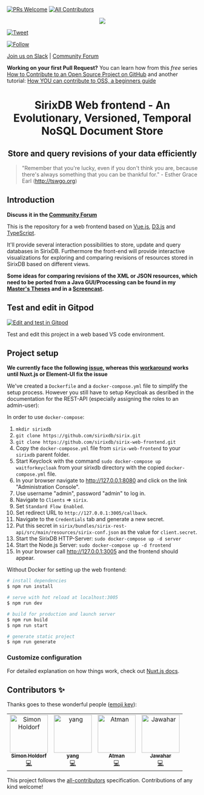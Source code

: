 [![PRs Welcome](https://img.shields.io/badge/PRs-welcome-brightgreen.svg?style=flat-square)](http://makeapullrequest.com)
[![All Contributors](https://img.shields.io/badge/all_contributors-4-orange.svg?style=flat-square)](#contributors)

<p align="center"><img src="https://raw.githubusercontent.com/sirixdb/sirix/master/logo.png"/></p>

[![Tweet](https://img.shields.io/twitter/url/http/shields.io.svg?style=social)](https://twitter.com/intent/tweet?text=SirixDB+-+a+storage+system%2C+which+creates+%28very+small-sized%29+snapshots+of+your+data+on+every+transaction-commit+through+the+implementation+of+a+novel+sliding+snapshot+algorithm.&url=http://sirix.io&via=sirix&hashtags=versioning,diffing,xml,kotlin,coroutines,vertx)

[![Follow](https://img.shields.io/twitter/follow/sirixdb.svg?style=social)](https://twitter.com/sirixdb)

[Join us on Slack](https://join.slack.com/t/sirixdb/shared_invite/enQtNjI1Mzg4NTY4ODUzLTE3NmRhMWRiNWEzMjQ0NjAxNTZlODBhMTQzMWM2Nzc5MThkMjlmMzI0ODRlNGE0ZDgxNDcyODhlZDRhYjM2N2U) | [Community Forum](https://sirix.discourse.group/)

**Working on your first Pull Request?** You can learn how from this *free* series [How to Contribute to an Open Source Project on GitHub](https://egghead.io/series/how-to-contribute-to-an-open-source-project-on-github) and another tutorial: [How YOU can contribute to OSS, a beginners guide](https://dev.to/itnext/how-you-can-contribute-to-oss-36id)

<h1 align="center">SirixDB Web frontend - An Evolutionary, Versioned, Temporal NoSQL Document Store</h1>
<h2 align="center">Store and query revisions of your data efficiently</h2>

>"Remember that you're lucky, even if you don't think you are, because there's always something that you can be thankful for." - Esther Grace Earl (http://tswgo.org)

## Introduction

**Discuss it in the [Community Forum](https://sirix.discourse.group)**

This is the repository for a web frontend based on [Vue.js](https://vuejs.org), [D3.js](https://d3js.org) and [TypeScript](https://www.typescriptlang.org).

It'll provide several interaction possibilities to store, update and query databases in SirixDB. Furthermore the front-end will provide interactive visualizations for exploring and comparing revisions of resources stored in SirixDB based on different views.

**Some ideas for comparing revisions of the XML or JSON resources, which need to be ported from a Java GUI/Processing can be found in my [Master's Theses](
https://github.com/JohannesLichtenberger/master-thesis/blob/master/Master/Thesis/thesis.pdf) and in a [Screencast](http://www.youtube.com/watch?v=l9CXXBkl5vI).**

## Test and edit in Gitpod
[![Edit and test in Gitpod](https://gitpod.io/button/open-in-gitpod.svg)](https://gitpod.io/#https://github.com/sirixdb/sirix-web-frontend)

Test and edit this project in a web based VS code environment.
## Project setup
**We currently face the following [issue](https://github.com/sirixdb/sirix-web-frontend/issues/18), whereas this [workaround](https://github.com/nuxt/typescript/issues/49#issuecomment-531086770) works until Nuxt.js or Element-UI fix the issue**

We've created a `Dockerfile` and a `docker-compose.yml` file to simplify the setup process. However you still have to setup Keycloak as desribed in the documentation for the REST-API (especially assigning the roles to an admin-user):

In order to use `docker-compose`:

1. `mkdir sirixdb`
2. `git clone https://github.com/sirixdb/sirix.git`
3. `git clone https://github.com/sirixdb/sirix-web-frontend.git`
4. Copy the `docker-compose.yml` file from `sirix-web-frontend` to your `sirixdb` parent folder.
5. Start Keyclock with the command `sudo docker-compose up waitforkeycloak` from your sirixdb directory with the copied `docker-compose.yml` file.
6. In your browser navigate to http://127.0.0.1:8080 and click on the link "Administration Console".
7. Use username "admin", password "admin" to log in.
8. Navigate to `Clients` => `sirix`.
9. Set `Standard Flow Enabled`.
10. Set redirect URL to `http://127.0.0.1:3005/callback`.
11. Navigate to the `Credentials` tab and generate a new secret.
12. Put this secret in `sirix/bundles/sirix-rest-api/src/main/resources/sirix-conf.json` as the value for `client.secret`.
13. Start the SirixDB HTTP-Server: `sudo docker-compose up -d server`
13. Start the Node.js Server: `sudo docker-compose up -d frontend`
14. In your browser call http://127.0.0.1:3005 and the frontend should appear.

Without Docker for setting up the web frontend:

``` bash
# install dependencies
$ npm run install

# serve with hot reload at localhost:3005
$ npm run dev

# build for production and launch server
$ npm run build
$ npm run start

# generate static project
$ npm run generate
```

### Customize configuration
For detailed explanation on how things work, check out [Nuxt.js docs](https://nuxtjs.org).

## Contributors ✨

Thanks goes to these wonderful people ([emoji key](https://allcontributors.org/docs/en/emoji-key)):

<!-- ALL-CONTRIBUTORS-LIST:START - Do not remove or modify this section -->
<!-- prettier-ignore -->
<table>
  <tr>
    <td align="center"><a href="https://github.com/simhol"><img src="https://avatars3.githubusercontent.com/u/4987937?v=4" width="100px;" alt="Simon Holdorf"/><br /><sub><b>Simon Holdorf</b></sub></a><br /><a href="https://github.com/sirixdb/sirix-web-frontend/commits?author=simhol" title="Code">💻</a></td>
    <td align="center"><a href="http://www.codingyang.com"><img src="https://avatars3.githubusercontent.com/u/18388400?v=4" width="100px;" alt="yang"/><br /><sub><b>yang</b></sub></a><br /><a href="https://github.com/sirixdb/sirix-web-frontend/commits?author=Rackar" title="Code">💻</a></td>
    <td align="center"><a href="https://github.com/pareshjoshi"><img src="https://avatars1.githubusercontent.com/u/6260967?v=4" width="100px;" alt="Atman"/><br /><sub><b>Atman</b></sub></a><br /><a href="https://github.com/sirixdb/sirix-web-frontend/commits?author=pareshjoshi" title="Code">💻</a></td>
    <td align="center"><a href="https://www.jawahar.tech/"><img src="https://avatars0.githubusercontent.com/u/14835387?v=4" width="100px;" alt="Jawahar"/><br /><sub><b>Jawahar</b></sub></a><br /><a href="https://github.com/sirixdb/sirix-web-frontend/commits?author=jawahars16" title="Code">💻</a></td>
  </tr>
</table>

<!-- ALL-CONTRIBUTORS-LIST:END -->

This project follows the [all-contributors](https://github.com/all-contributors/all-contributors) specification. Contributions of any kind welcome!

